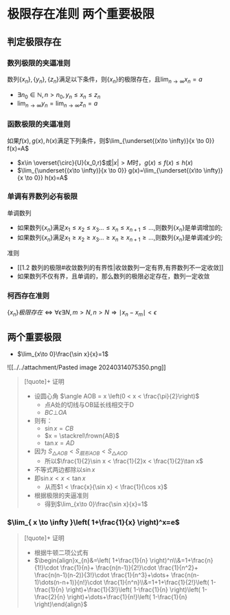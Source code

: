# 极限存在准则 两个重要极限
## 判定极限存在

### 数列极限的夹逼准则

数列$\{x_n\},\{y_n\},\{z_n\}$满足以下条件，则$\{x_n\}$的极限存在，且$\lim_{n\to\infty}x_n=a$

- $\exists n_0 \in \mathbb{N}, n>n_0,y_n\leq x_n \leq z_n$
- $\lim_{n\to \infty}y_n=\lim_{n\to \infty}z_n=a$

### 函数极限的夹逼准则

如果$f(x),g(x),h(x)$满足下列条件，则$\lim_{\underset{(x\to \infty)}{x \to 0}} f(x)=A$

- $x\in \overset{\circ}{U}(x_0,r)$或$|x|>M$时，$g(x) \leq f(x) \leq h(x)$
- $\lim_{\underset{(x\to \infty)}{x \to 0}} g(x)=\lim_{\underset{(x\to \infty)}{x \to 0}} h(x)=A$

### 单调有界数列必有极限

单调数列

- 如果数列$\{x_{n}\}$满足$x_{1}\leq x_{2}\leq x_{3}\dots\leq x_{n}\leq x_{n+1}\leq\dots$,则数列$\{x_n\}$是单调增加的;
- 如果数列$\{x_{n}\}$满足$x_{1}\geq x_{2}\geq x_{3}\dots\geq x_{n}\geq x_{n+1}\geq\dots$,则数列$\{x_n\}$是单调减少的;

准则

- [[1.2 数列的极限#收敛数列的有界性|收敛数列一定有界,有界数列不一定收敛]]
- 如果数列不仅有界，且单调的，那么数列的极限必定存在，数列一定收敛

### 柯西存在准则

$\{x_{n}\}极限存在\iff \forall \epsilon \exists N, m>N,n>N \Rightarrow\mid x_{n}-x_{m}\mid<\epsilon$

## 两个重要极限
- $\lim_{x\to 0}\frac{\sin x}{x}=1$


![[../../attachment/Pasted image 20240314075350.png]]

>[!quote]+ 证明
> - 设圆心角 $\angle AOB = x \left(0 < x < \frac{\pi}{2}\right)$
> 	- 点A处的切线与OB延长线相交于D
> 	- $BC \bot OA$
> - 则有：
> 	- $\sin x = CB$
> 	- $x = \stackrel\frown{AB}$
> 	- $\tan x = AD$
> - 因为 $S_{\triangle AOB}<S_{扇形AOB}<S_{\triangle AOD}$
> 	- 所以$\frac{1}{2}\sin x < \frac{1}{2}x < \frac{1}{2}\tan x$
> - 不等式两边都除以$\sin x$
> - 即$\sin x < x < \tan x$
> 	- 从而$1 < \frac{x}{\sin x} < \frac{1}{\cos x}$
> - 根据极限的夹逼准则
> 	- 得到$\lim_{x\to 0}\frac{\sin x}{x}=1$

### $\lim_{ x \to \infty }\left( 1+\frac{1}{x} \right)^x=e$

>[!quote]+ 证明
> - 根据牛顿二项公式有
> - $\begin{align}x_{n}&=\left( 1+\frac{1}{n} \right)^n\\&=1+\frac{n}{1!}\cdot \frac{1}{n}+ \frac{n(n-1)}{2!}\cdot \frac{1}{n^2}+ \frac{n(n-1)(n-2)}{3!}\cdot \frac{1}{n^3}+\dots+ \frac{n(n-1)\dots(n-n+1)}{n!}\cdot \frac{1}{n^n}\\&=1+1+\frac{1}{2!}\left( 1-\frac{1}{n} \right)+\frac{1}{3!}\left( 1-\frac{1}{n} \right)\left( 1-\frac{2}{n} \right)+\dots+\frac{1}{n!}\left( 1-\frac{1}{n} \right)\end{align}$
